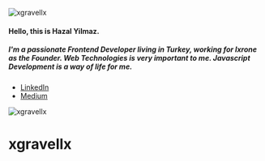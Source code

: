 <p align="left"> <img src="https://komarev.com/ghpvc/?username=xgravellx&label=Profile%20views&color=0e75b6&style=flat" alt="xgravellx" /> </p>

<h4>Hello, this is <b>Hazal Yilmaz.</b></h4>

<h5>I'm a passionate <b>Frontend Developer</b> living in Turkey, working for Ixrone as the Founder. Web Technologies is very important to me.
Javascript Development is a way of life for me.</h5>

  - <a href="https://linkedin.com/in/hazal-yilmaz-profile/" target="blank">LinkedIn</a>
  - <a href="https://linkedin.com/in/hazal-yilmaz-profile/" target="blank">Medium</a>



<p><img align="center" src="https://github-readme-stats.vercel.app/api/top-langs/?username=xgravellx&layout=compact&border_color=02D892&bg_color=0D1117&title_color=C9D1D9&text_color=8B949E&icon_color=02D892" alt="xgravellx" /></p>

# xgravellx
